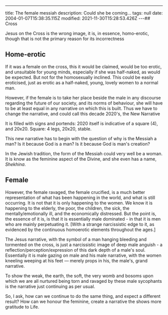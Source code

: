 ---

title: The female messiah
description: Could she be coming...
tags: null
date: 2004-01-07T15:38:35.115Z
modified: 2021-11-30T15:28:53.426Z
---## Cross

Jesus on the Cross is the wrong image, it is, in essence, homo-erotic,
though that is not the primary reason for its incorrectness

## Home-erotic

If it was a female on the cross, this it would be claimed, would be too erotic, and unsuitable for young minds, especially if she was half-naked, as would be expected. But not for the homosexually inclined. This could be easily eroticised, just as erotic as a half-naked, young, lovely women to a normal man.

However, if the female is to take her place beside the male in any discourse regarding the future of our society, and its norms of behaviour, she will have to be at least equal in any narrative on which this is built. Thus we have to change the narrative, and could call this decade 2020's, the New Narrative

It is filled with signs and portends: 2020 itself is indicative of a square (4), and 20x20. Square: 4 legs, 20x20, stable.

This new narrative has to begin with the question of why is the Messiah a man? Is it because God is a man? Is it because God is man's creation?

In the Jewish tradition, the form of the Messiah could very well be a woman. It is know as the feminine aspect of the Divine, and she even has a name, _Shekhina_.

## Female

However, the female ravaged, the female crucified, is a much better representation of what has been happening in the world, and what is still occurring. It is not that it is only happening to the women. We know it is happening to the elderly, the poor, the children, the sick, the mentally/emotionally ill, and the economically distressed. But the point is, the essence of it is, is that it is essentially male dominated - in that it is men who are mainly perpetuating it. [With a strange narcissistic edge to it, as evidenced by the continuous homoerotic elements throughout the ages.]

The Jesus narrative, with the symbol of a man hanging bleeding and tormented on the cross, is just a narcissistic image of deep male anguish - a reflection/perception/expression of this dark depth of a male's soul. Essentially it is male gazing on male and his male narrative, with the women kneeling weeping at his feet &mdash; merely props in his, the male's, grand narrative.

To show the weak, the earth, the soft, the very womb and bosoms upon which we are all nurtured being torn and ravaged by these male sycophants is the narrative just continuing as per usual.

So, I ask, how can we continue to do the same thing, and expect a different result? How can we honour the feminine, create a narrative the shows more gratitude to Life.
